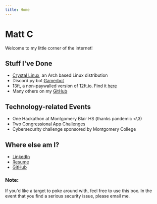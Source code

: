 ```yaml
---
title: Home
---
```

# Matt C
Welcome to my little corner of the internet!
## Stuff I've Done
* [Crystal Linux](https://getcryst.al), an Arch based Linux distribution
* Discord.py bot [Gamerbot](https://github.com/SomethingGeneric/Gamerbot2)
* 13ft, a non-paywalled version of 12ft.io. Find it [here](https://xhec.dev/13ft.html)
* Many others on my [GitHub](https://github.com/SomethingGeneric)
## Technology-related Events
* One Hackathon at Montgomery Blair HS (thanks pandemic <\3)
* Two [Congressional App Challenges](https://www.congressionalappchallenge.us/)
* Cybersecurity challenge sponsored by Montgomery College
## Where else am I?
* [LinkedIn](https://www.linkedin.com/in/matt-compton-a06243220)
* [Resume](https://docs.google.com/document/d/1iIT9jZc3YPY7sGR_W9KAo65rap06ndWn42dKppscSJI/edit?usp=sharing)
* [GitHub](https://github.com/SomethingGeneric)
### Note:
If you'd like a target to poke around with, feel free to use this box.
In the event that you find a serious security issue, please email me.